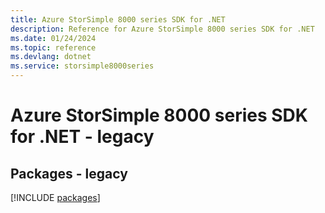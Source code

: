 ```yaml
---
title: Azure StorSimple 8000 series SDK for .NET
description: Reference for Azure StorSimple 8000 series SDK for .NET
ms.date: 01/24/2024
ms.topic: reference
ms.devlang: dotnet
ms.service: storsimple8000series
---
```

# Azure StorSimple 8000 series SDK for .NET - legacy
## Packages - legacy
[!INCLUDE [packages](storsimple-8000-series-index.md)]